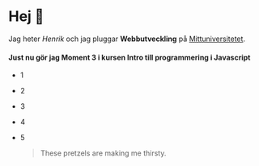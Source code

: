 # Hej 👋
Jag heter _Henrik_ och jag pluggar **Webbutveckling** på [Mittuniversitetet](http://www.miun.se).

#### Just nu gör jag Moment 3 i kursen Intro till programmering i Javascript

* 1
* 2
* 3
* 4
* 5

  > These pretzels are making me thirsty.
  

<!--
**henriknormansweden/henriknormansweden** is a ✨ _special_ ✨ repository because its `README.md` (this file) appears on your GitHub profile.

Here are some ideas to get you started:

- 🔭 I’m currently working on ...
- 🌱 I’m currently learning ...
- 👯 I’m looking to collaborate on ...
- 🤔 I’m looking for help with ...
- 💬 Ask me about ...
- 📫 How to reach me: ...
- 😄 Pronouns: ...
- ⚡ Fun fact: ...
-->
